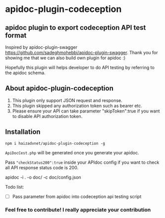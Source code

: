 # apidoc-plugin-codeception
## apidoc plugin to export codeception API test format

Inspired by apidoc-plugin-swagger
https://github.com/sadeghmohebbi/apidoc-plugin-swagger. Thank you for showing me that we can also build own plugin for apidoc :)


Hopefully this plugin will helps developer to do API testing by referring to the apidoc schema.

## About apidoc-plugin-codeception

1. This plugin only support JSON request and response.
2. This plugin skipped any authorization token such as bearer etc.
3. Please ensure your API can take parameter "skipToken":true if you want to disable API authorization token.

## Installation
```
npm i haizadvnet/apidoc-plugin-codeception -g
```

```ApiDocCest.php``` will be generated once you generate your apidoc.


Pass ```"checkStatus200":true``` inside your APIdoc config if you want to check all API response status code is 200.

apidoc -i . -o doc/ -c doc/config.json

Todo list:
- [ ] Pass parameter from apidoc into codeception api testing script

### Feel free to contribute! I really appreciate your contribution
